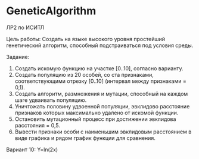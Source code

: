 # GeneticAlgorithm
ЛР2 по ИСИТЛ

Цель работы: Создать на языке высокого уровня простейший
генетический алгоритм, способный подстраиваться под условия среды.

Задание:
1) Создать искомую функцию на участке [0..10], согласно варианту.
2) Создать популяцию из 20 особей, со ста признаками, соответствующими отрезку
[0..10] (интервал между признаками = 0,1).
3) Создать алгоритм, размножения и мутации, способный на каждом шаге удваивать
популяцию.
4) Уничтожать половину удвоенной популяции, эвклидово расстояние признаков
которых максимально удалено от искомой функции.
5) Остановить мутационный процесс при достижении эвклидова расстояния = 0,5.
6) Вывести признаки особи с наименьшим эвклидовым расстоянием в виде графика и
рядом график функции для сравнения. 

Вариант 10: Y=ln(2x)
